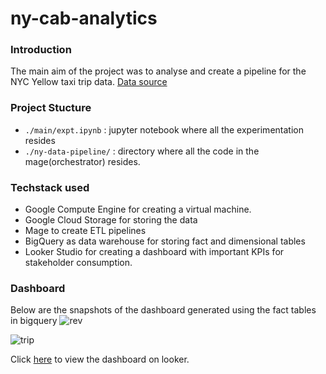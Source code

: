 # ny-cab-analytics
### Introduction
The main aim of the project was to analyse and create a pipeline for the NYC Yellow taxi trip data.
[Data source](https://www.nyc.gov/site/tlc/about/tlc-trip-record-data.page)

### Project Stucture
- `./main/expt.ipynb` : jupyter notebook where all the experimentation resides
- `./ny-data-pipeline/` : directory where all the code in the mage(orchestrator) resides.

### Techstack used
- Google Compute Engine for creating a virtual machine.
- Google Cloud Storage for storing the data
- Mage to create ETL pipelines
- BigQuery as data warehouse for storing fact and dimensional tables
- Looker Studio for creating a dashboard with important KPIs for stakeholder consumption.

### Dashboard
Below are the snapshots of the dashboard generated using the fact tables in bigquery
![rev](./dashboard/revKPI)

![trip](./dashboard/tripKPI)

Click [here](https://lookerstudio.google.com/reporting/24cca208-4879-493e-8c4e-c28c17b4f7ff) to view the dashboard on looker.
